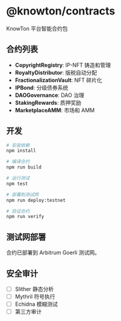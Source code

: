 # @knowton/contracts

KnowTon 平台智能合约包

## 合约列表

- **CopyrightRegistry**: IP-NFT 铸造和管理
- **RoyaltyDistributor**: 版税自动分配
- **FractionalizationVault**: NFT 碎片化
- **IPBond**: 分级债券系统
- **DAOGovernance**: DAO 治理
- **StakingRewards**: 质押奖励
- **MarketplaceAMM**: 市场和 AMM

## 开发

```bash
# 安装依赖
npm install

# 编译合约
npm run build

# 运行测试
npm test

# 部署到测试网
npm run deploy:testnet

# 验证合约
npm run verify
```

## 测试网部署

合约已部署到 Arbitrum Goerli 测试网。

## 安全审计

- [ ] Slither 静态分析
- [ ] Mythril 符号执行
- [ ] Echidna 模糊测试
- [ ] 第三方审计

